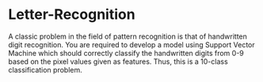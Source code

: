 # Letter-Recognition
A classic problem in the field of pattern recognition is that of handwritten digit recognition. You are required to develop a model using Support Vector Machine which should correctly classify the handwritten digits from 0-9 based on the pixel values given as features. Thus, this is a 10-class classification problem.    
